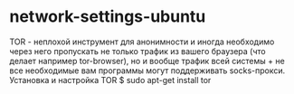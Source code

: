 # network-settings-ubuntu
TOR - неплохой инструмент для анонимности и иногда необходимо через него пропускать не только трафик из вашего браузера (что делает например tor-browser), но и вообще трафик всей системы + не все необходимые вам программы могут поддерживать socks-прокси.
Установка и настройка TOR
$ sudo apt-get install tor
